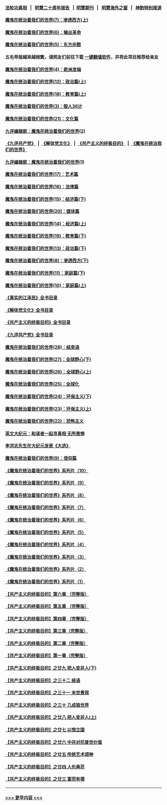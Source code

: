 #### [法轮功真相](https://github.com/gfw-breaker/truth/blob/master/README.md?t=0) &nbsp;&nbsp;|&nbsp;&nbsp; [明慧二十周年报告](https://github.com/gfw-breaker/mh-reports/blob/master/README.md?t=0) &nbsp;&nbsp;|&nbsp;&nbsp;[明慧期刊](https://github.com/gfw-breaker/mh-qikan) &nbsp;&nbsp;|&nbsp;&nbsp; [明慧海外之窗](https://github.com/gfw-breaker/mh-news/blob/master/README.md?t=0) &nbsp;&nbsp;|&nbsp;&nbsp; [神韵特别报道](https://github.com/gfw-breaker/mh-news/blob/master/shenyun.md?t=0)
#### [魔鬼在统治着我们的世界(7)：渗透西方(上)](../pages/nsc422/n10426013.md?t=10130150) 
#### [魔鬼在统治着我们的世界(6)：输出革命](../pages/nsc422/n10421536.md?t=10130150) 
#### [魔鬼在统治着我们的世界(5)：东方杀戮](../pages/nsc422/n10417707.md?t=10130150) 
#### 五毛举报越来越频繁，请网友们前往下载 [一键翻墙软件](https://github.com/gfw-breaker/ssr-accounts)，并将此项目推荐给亲友
#### [魔鬼在统治着我们的世界(4)：欧洲发端](../pages/nsc422/n10414890.md?t=10130150) 
#### [魔鬼在统治着我们的世界(12)：政治篇(上)](../pages/nsc422/n10444576.md?t=10130150) 
#### [魔鬼在统治着我们的世界(18)：教育篇(上)](../pages/nsc422/n10526970.md?t=10130150) 
#### [魔鬼在统治着我们的世界(3)：毁人36计](../pages/nsc422/n10411583.md?t=10130150) 
#### [魔鬼在统治着我们的世界(21)：文化篇](../pages/nsc422/n10597706.md?t=10130150) 
#### [九评编辑部：魔鬼在统治着我们的世界(2)](../pages/nsc422/n10410036.md?t=10130150) 
#### [《九评共产党》](https://github.com/begood0513/9ping.md/blob/master/README.md) &nbsp;|&nbsp; [《解体党文化》](../../../../jtdwh.md/blob/master/README.md)  &nbsp;|&nbsp; [《共产主义的终极目的》](../../../../gczydzjmd.md/blob/master/README.md) &nbsp;|&nbsp; [《魔鬼在统治我们的世界》](../../../../mgztzwmdsj.md/blob/master/README.md) 
#### [九评编辑部：魔鬼在统治着我们的世界(1)](../pages/nsc422/n10406825.md?t=10130150) 
#### [魔鬼在统治着我们的世界(17)：艺术篇](../pages/nsc422/n10499093.md?t=10130150) 
#### [魔鬼在统治着我们的世界(16)：法律篇](../pages/nsc422/n10485969.md?t=10130150) 
#### [魔鬼在统治着我们的世界(15)：经济篇(下)](../pages/nsc422/n10469975.md?t=10130150) 
#### [魔鬼在统治着我们的世界(20)：媒体篇](../pages/nsc422/n10586579.md?t=10130150) 
#### [魔鬼在统治着我们的世界(14)：经济篇(上)](../pages/nsc422/n10457370.md?t=10130150) 
#### [魔鬼在统治着我们的世界(19)：教育篇(下)](../pages/nsc422/n10564808.md?t=10130150) 
#### [魔鬼在统治着我们的世界(13)：政治篇(下)](../pages/nsc422/n10448270.md?t=10130150) 
#### [魔鬼在统治着我们的世界(8)：渗透西方(下)](../pages/nsc422/n10429603.md?t=10130150) 
#### [魔鬼在统治着我们的世界(11)：家庭篇(下)](../pages/nsc422/n10440961.md?t=10130150) 
#### [魔鬼在统治着我们的世界(10)：家庭篇(上)](../pages/nsc422/n10435448.md?t=10130150) 
#### [《真实的江泽民》全书目录](../pages/nsc422/n13721399.md?t=10130150) 
#### [《解体党文化》全书目录](../pages/nsc422/n13721157.md?t=10130150) 
#### [《共产主义的终极目的》全书目录](../pages/nsc422/n13721048.md?t=10130150) 
#### [《九评共产党》全书目录](../pages/nsc422/n13708085.md?t=10130150) 
#### [魔鬼在统治着我们的世界(28)：结束语](../pages/nsc422/n10936246.md?t=10130150) 
#### [魔鬼在统治着我们的世界(27)：全球野心(下)](../pages/nsc422/n10928319.md?t=10130150) 
#### [魔鬼在统治着我们的世界(26)：全球野心(上)](../pages/nsc422/n10900318.md?t=10130150) 
#### [魔鬼在统治着我们的世界(25)：全球化](../pages/nsc422/n10788205.md?t=10130150) 
#### [魔鬼在统治着我们的世界(24)：环保主义(下)](../pages/nsc422/n10695307.md?t=10130150) 
#### [魔鬼在统治着我们的世界(23)：环保主义(上)](../pages/nsc422/n10688613.md?t=10130150) 
#### [魔鬼在统治着我们的世界(22)：恐怖主义](../pages/nsc422/n10614727.md?t=10130150) 
#### [英文大纪元：和读者一起寻真相 无所畏惧](../pages/nsc422/n12542027.md?t=10130150) 
#### [李洪志先生在大纪元发表《大选》](../pages/nsc422/n12534746.md?t=10130150) 
#### [魔鬼在统治着我们的世界(9)：信仰篇](../pages/nsc422/n10432159.md?t=10130150) 
#### [《魔鬼在统治着我们的世界》系列片（10）](../pages/nsc422/n12292670.md?t=10130150) 
#### [《魔鬼在统治着我们的世界》系列片（9）](../pages/nsc422/n12290859.md?t=10130150) 
#### [《魔鬼在统治着我们的世界》系列片（8）](../pages/nsc422/n12287445.md?t=10130150) 
#### [《魔鬼在统治着我们的世界》系列片（7）](../pages/nsc422/n12283425.md?t=10130150) 
#### [《魔鬼在统治着我们的世界》系列片（6）](../pages/nsc422/n12282314.md?t=10130150) 
#### [《魔鬼在统治着我们的世界》系列片（5）](../pages/nsc422/n12281419.md?t=10130150) 
#### [《魔鬼在统治着我们的世界》系列片（4）](../pages/nsc422/n12274024.md?t=10130150) 
#### [《魔鬼在统治着我们的世界》系列片（3）](../pages/nsc422/n12271322.md?t=10130150) 
#### [《魔鬼在统治着我们的世界》系列片（2）](../pages/nsc422/n12269049.md?t=10130150) 
#### [《魔鬼在统治着我们的世界》系列片（1）](../pages/nsc422/n12267575.md?t=10130150) 
#### [【共产主义的终极目的】第六章 （完整版）](../pages/nsc422/n11428913.md?t=10130150) 
#### [【共产主义的终极目的】第五章 （完整版）](../pages/nsc422/n11428912.md?t=10130150) 
#### [【共产主义的终极目的】第四章 （完整版）](../pages/nsc422/n11428907.md?t=10130150) 
#### [【共产主义的终极目的】第三章（完整版）](../pages/nsc422/n11428848.md?t=10130150) 
#### [【共产主义的终极目的】第二章（完整版）](../pages/nsc422/n11428831.md?t=10130150) 
#### [【共产主义的终极目的】第一章（完整版）](../pages/nsc422/n11417651.md?t=10130150) 
#### [【共产主义的终极目的】之廿九 把人变非人(下)](../pages/nsc422/n11344140.md?t=10130150) 
#### [【共产主义的终极目的】之三十二 结语](../pages/nsc422/n11360535.md?t=10130150) 
#### [【共产主义的终极目的】之三十一 末世景观](../pages/nsc422/n11351129.md?t=10130150) 
#### [【共产主义的终极目的】之三十 几成狼世界](../pages/nsc422/n11348280.md?t=10130150) 
#### [【共产主义的终极目的】之廿八 把人变非人(上)](../pages/nsc422/n11340492.md?t=10130150) 
#### [【共产主义的终极目的】之廿七 以恨立国](../pages/nsc422/n11336944.md?t=10130150) 
#### [【共产主义的终极目的】之廿六 中共对抗普世价值](../pages/nsc422/n11324785.md?t=10130150) 
#### [【共产主义的终极目的】之廿五 传统艺术颂神](../pages/nsc422/n11296396.md?t=10130150) 
#### [【共产主义的终极目的】之廿四 人伦典范](../pages/nsc422/n11296397.md?t=10130150) 
#### [【共产主义的终极目的】之廿三 富而有德](../pages/nsc422/n11283598.md?t=10130150) 

----
#### [ >>> 更早内容 <<< ](../indexes/nsc422-earlier.md)
